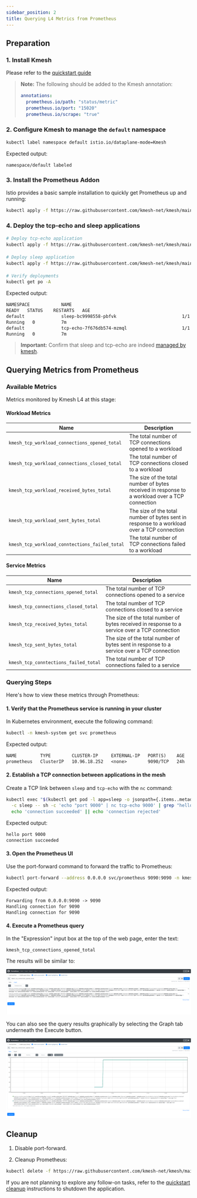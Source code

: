 ```yaml
---
sidebar_position: 2
title: Querying L4 Metrics from Prometheus
---
```


## Preparation

### 1. Install Kmesh

Please refer to the [quickstart guide](/docs/setup/quick-start.md)

> **Note:** The following should be added to the Kmesh annotation:
>
> ```yaml
> annotations:
>   prometheus.io/path: "status/metric"
>   prometheus.io/port: "15020"
>   prometheus.io/scrape: "true"
> ```

### 2. Configure Kmesh to manage the `default` namespace

```bash
kubectl label namespace default istio.io/dataplane-mode=Kmesh
```

Expected output:

```
namespace/default labeled
```

### 3. Install the Prometheus Addon

Istio provides a basic sample installation to quickly get Prometheus up and running:

```bash
kubectl apply -f https://raw.githubusercontent.com/kmesh-net/kmesh/main/samples/addons/prometheus.yaml
```

### 4. Deploy the tcp-echo and sleep applications

```bash
# Deploy tcp-echo application
kubectl apply -f https://raw.githubusercontent.com/kmesh-net/kmesh/main/samples/tcp-echo/tcp-echo.yaml

# Deploy sleep application
kubectl apply -f https://raw.githubusercontent.com/kmesh-net/kmesh/main/samples/sleep/sleep.yaml

# Verify deployments
kubectl get po -A
```

Expected output:

```
NAMESPACE            NAME                                          READY   STATUS    RESTARTS   AGE
default              sleep-bc9998558-pbfvk                         1/1     Running   0          7m
default              tcp-echo-7f676db574-mzmql                     1/1     Running   0          7m
```

> **Important:** Confirm that sleep and tcp-echo are indeed [managed by kmesh](/docs/setup/quick-start.md#deploy-the-sample-applications).

## Querying Metrics from Prometheus

### Available Metrics

Metrics monitored by Kmesh L4 at this stage:

#### Workload Metrics

| Name                                           | Description                                                                                    |
| ---------------------------------------------- | ---------------------------------------------------------------------------------------------- |
| `kmesh_tcp_workload_connections_opened_total`  | The total number of TCP connections opened to a workload                                       |
| `kmesh_tcp_workload_connections_closed_total`  | The total number of TCP connections closed to a workload                                       |
| `kmesh_tcp_workload_received_bytes_total`      | The size of the total number of bytes received in response to a workload over a TCP connection |
| `kmesh_tcp_workload_sent_bytes_total`          | The size of the total number of bytes sent in response to a workload over a TCP connection     |
| `kmesh_tcp_workload_conntections_failed_total` | The total number of TCP connections failed to a workload                                       |

#### Service Metrics

| Name                                  | Description                                                                                   |
| ------------------------------------- | --------------------------------------------------------------------------------------------- |
| `kmesh_tcp_connections_opened_total`  | The total number of TCP connections opened to a service                                       |
| `kmesh_tcp_connections_closed_total`  | The total number of TCP connections closed to a service                                       |
| `kmesh_tcp_received_bytes_total`      | The size of the total number of bytes received in response to a service over a TCP connection |
| `kmesh_tcp_sent_bytes_total`          | The size of the total number of bytes sent in response to a service over a TCP connection     |
| `kmesh_tcp_conntections_failed_total` | The total number of TCP connections failed to a service                                       |

### Querying Steps

Here's how to view these metrics through Prometheus:

#### 1. Verify that the Prometheus service is running in your cluster

In Kubernetes environment, execute the following command:

```bash
kubectl -n kmesh-system get svc prometheus
```

Expected output:

```
NAME         TYPE        CLUSTER-IP     EXTERNAL-IP   PORT(S)    AGE
prometheus   ClusterIP   10.96.18.252   <none>        9090/TCP   24h
```

#### 2. Establish a TCP connection between applications in the mesh

Create a TCP link between `sleep` and `tcp-echo` with the `nc` command:

```bash
kubectl exec "$(kubectl get pod -l app=sleep -o jsonpath={.items..metadata.name})" \
  -c sleep -- sh -c 'echo "port 9000" | nc tcp-echo 9000' | grep "hello" && \
  echo 'connection succeeded' || echo 'connection rejected'
```

Expected output:

```
hello port 9000
connection succeeded
```

#### 3. Open the Prometheus UI

Use the port-forward command to forward the traffic to Prometheus:

```bash
kubectl port-forward --address 0.0.0.0 svc/prometheus 9090:9090 -n kmesh-system
```

Expected output:

```
Forwarding from 0.0.0.0:9090 -> 9090
Handling connection for 9090
Handling connection for 9090
```

#### 4. Execute a Prometheus query

In the "Expression" input box at the top of the web page, enter the text:

```
kmesh_tcp_connections_opened_total
```

The results will be similar to:

![image](images/prometheus-table.png)

You can also see the query results graphically by selecting the Graph tab underneath the Execute button.

![image](images/prometheus-graph.png)

## Cleanup

1. Disable port-forward.

2. Cleanup Prometheus:

```bash
kubectl delete -f https://raw.githubusercontent.com/kmesh-net/kmesh/main/samples/addons/prometheus.yaml
```

If you are not planning to explore any follow-on tasks, refer to the [quickstart cleanup](/docs/setup/quick-start.md#clean-up) instructions to shutdown the application.
